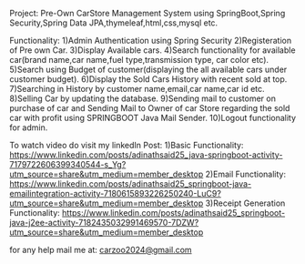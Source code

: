 Project: Pre-Own CarStore Management System using SpringBoot,Spring Security,Spring Data JPA,thymeleaf,html,css,mysql etc.

Functionality:
1)Admin Authentication using Spring Security
2)Registeration of Pre own Car.
3)Display Available cars.
4)Search functionality for available car(brand name,car name,fuel type,transmission type, car color etc).
5)Search using Budget of customer(displaying the all available cars under customer budget).
6)Display the Sold Cars History with recent sold at top.
7)Searching in History by customer name,email,car name,car id etc.
8)Selling Car by updating the database.
9)Sending mail to customer on purchase of car and Sending Mail to Owner of car Store regarding the sold car with profit using SPRINGBOOT Java Mail Sender.
10)Logout functionality for admin.

To watch video do visit my linkedIn Post:
1)Basic Functionality: https://www.linkedin.com/posts/adinathsaid25_java-springboot-activity-7179722606399340544-s_Yg?utm_source=share&utm_medium=member_desktop
2)Email Functionality: https://www.linkedin.com/posts/adinathsaid25_springboot-java-emailintegration-activity-7180615893226250240-LuC9?utm_source=share&utm_medium=member_desktop
3)Receipt Generation Functionality: https://www.linkedin.com/posts/adinathsaid25_springboot-java-j2ee-activity-7182435032991469570-7DZW?utm_source=share&utm_medium=member_desktop

for any help mail me at:
carzoo2024@gmail.com
